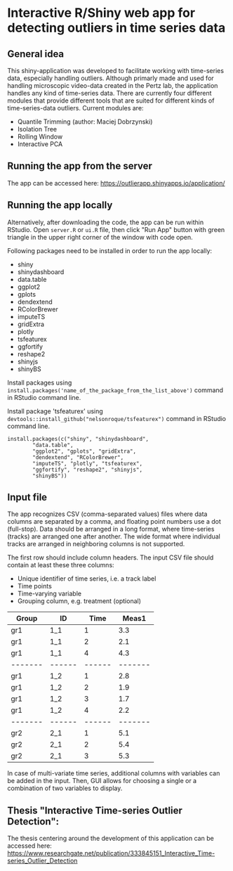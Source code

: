 # Interactive R/Shiny web app for detecting outliers in time series data

## General idea
This shiny-application was developed to facilitate working with time-series data, especially handling outliers. Although primarly made and used for handling microscopic video-data created in the Pertz lab, the application handles any kind of time-series data. There are currently four different modules that provide different tools that are suited for different kinds of time-series-data outliers.
Current modules are:
* Quantile Trimming (author: Maciej Dobrzynski)
* Isolation Tree
* Rolling Window
* Interactive PCA

## Running the app from the server
The app can be accessed here:
https://outlierapp.shinyapps.io/application/

## Running the app locally
Alternatively, after downloading the code, the app can be run within RStudio. Open `server.R` or `ui.R` file, then click "Run App" button with green triangle in the upper right corner of the window with code open.

Following packages need to be installed in order to run the app locally:

* shiny
* shinydashboard
* data.table
* ggplot2
* gplots
* dendextend
* RColorBrewer
* imputeTS
* gridExtra
* plotly
* tsfeaturex
* ggfortify
* reshape2
* shinyjs
* shinyBS

Install packages using `install.packages('name_of_the_package_from_the_list_above')` command in RStudio command line.
  
Install package 'tsfeaturex' using `devtools::install_github("nelsonroque/tsfeaturex")` command in RStudio command line.

```
install.packages(c("shiny", "shinydashboard",
		"data.table",
		"ggplot2", "gplots", "gridExtra",
		"dendextend", "RColorBrewer",
		"imputeTS", "plotly", "tsfeaturex", 
		"ggfortify", "reshape2", "shinyjs",
		"shinyBS")) 
```

## Input file
The app recognizes CSV (comma-separated values) files where data columns are separated by a comma, and floating point numbers use a dot (full-stop). Data should be arranged in a long format, where time-series (tracks) are arranged one after another. The wide format where individual tracks are arranged in neighboring columns is not supported.

The first row should include column headers. The input CSV file should contain at least these three columns:

* Unique identifier of time series, i.e. a track label
* Time points
* Time-varying variable
* Grouping column, e.g. treatment (optional)


| Group |  ID  | Time | Meas1 |
|-------|------|------|-------|
| gr1   | 1_1  |  1   | 3.3   |
| gr1   | 1_1  |  2   | 2.1   |
| gr1   | 1_1  |  4   | 4.3   |
|-------|------|------|-------|
| gr1   | 1_2  |  1   | 2.8   |
| gr1   | 1_2  |  2   | 1.9   |
| gr1   | 1_2  |  3   | 1.7   |
| gr1   | 1_2  |  4   | 2.2   |
|-------|------|------|-------|
| gr2   | 2_1  |  1   | 5.1   |
| gr2   | 2_1  |  2   | 5.4   |
| gr2   | 2_1  |  3   | 5.3   |

In case of multi-variate time series, additional columns with variables can be added in the input. Then, GUI allows for choosing a single or a combination of two variables to display.

## Thesis "Interactive Time-series Outlier Detection": 
The thesis centering around the development of this application can be accessed here:
https://www.researchgate.net/publication/333845151_Interactive_Time-series_Outlier_Detection
